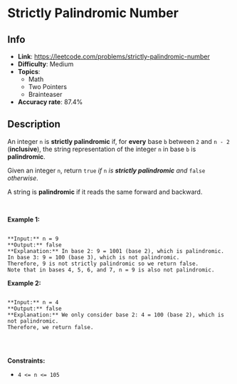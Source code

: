 # Strictly Palindromic Number

## Info  
- **Link**: https://leetcode.com/problems/strictly-palindromic-number
- **Difficulty**: Medium  
- **Topics**:   
    - Math
    - Two Pointers
    - Brainteaser
- **Accuracy rate**: 87.4%  

## Description  
    
An integer `n` is **strictly palindromic** if, for **every** base `b` between `2` and `n - 2` (**inclusive**), the string representation of the integer `n` in base `b` is **palindromic**.


Given an integer `n`, return `true` *if* `n` *is **strictly palindromic** and* `false` *otherwise*.


A string is **palindromic** if it reads the same forward and backward.


 


**Example 1:**



```

**Input:** n = 9
**Output:** false
**Explanation:** In base 2: 9 = 1001 (base 2), which is palindromic.
In base 3: 9 = 100 (base 3), which is not palindromic.
Therefore, 9 is not strictly palindromic so we return false.
Note that in bases 4, 5, 6, and 7, n = 9 is also not palindromic.

```

**Example 2:**



```

**Input:** n = 4
**Output:** false
**Explanation:** We only consider base 2: 4 = 100 (base 2), which is not palindromic.
Therefore, we return false.


```

 


**Constraints:**


* `4 <= n <= 105`


  
    